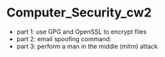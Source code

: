 # Computer_Security_cw2

- part 1: use GPG and OpenSSL to encrypt files
- part 2: email spoofing
  command: 
- part 3: perform a man in the middle (mitm) attack
